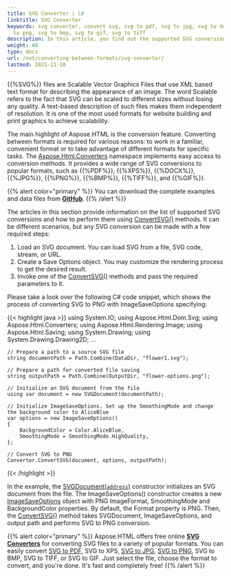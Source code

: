 ```yaml
---
title: SVG Converter | C#
linktitle: SVG Converter
keywords: svg converter, convert svg, svg to pdf, svg to jpg, svg to docx, svg
  to png, svg to bmp, svg to gif, svg to tiff
description: In this article, you find out the supported SVG conversions and consider C# examples to illustrate them.
weight: 40
type: docs
url: /net/converting-between-formats/svg-converter/
lastmod: 2021-11-10
---
```


{{%SVG%}} files are Scalable Vector Graphics Files that use XML based text format for describing the appearance of an image. The word Scalable refers to the fact that SVG can be scaled to different sizes without losing any quality. A text-based description of such files makes them independent of resolution. It is one of the most used formats for website building and print graphics to achieve scalability.

The main highlight of Aspose.HTML is the conversion feature. Converting between formats is required for various reasons: to work in a familiar, convenient format or to take advantage of different formats for specific tasks. The [Aspose.Html.Converters](https://apireference.aspose.com/html/net/aspose.html.converters) namespace implements easy access to conversion methods. It provides a wide range of SVG conversions to popular formats, such as {{%PDF%}}, {{%XPS%}}, {{%DOCX%}}, {{%JPG%}}, {{%PNG%}}, {{%BMP%}}, {{%TIFF%}}, and {{%GIF%}}.

{{% alert color="primary" %}}
You can download the complete examples and data files from [**GitHub**](https://github.com/aspose-html/Aspose.HTML-Documentation/tree/main/content/tests-net).
{{% /alert %}} 

The articles in this section provide information on the list of supported SVG conversions and how to perform them using  [ConvertSVG()](https://apireference.aspose.com/html/net/aspose.html.converters/converter/methods/convertsvg/index) methods.  It can be different scenarios, but any SVG conversion can be made with a few required steps: 

1. Load an SVG document. You can load SVG from a file, SVG code, stream, or URL.
2. Create a Save Options object. You may customize the rendering process to get the desired result.
3. Invoke one of the [ConvertSVG()](https://apireference.aspose.com/html/net/aspose.html.converters/converter/methods/convertsvg/index) methods and pass the required parameters to it.

Please take a look over the following C# code snippet, which shows the process of converting SVG to PNG with ImageSaveOptions specifying:

{{< highlight java >}}
using System.IO;
using Aspose.Html.Dom.Svg;
using Aspose.Html.Converters;
using Aspose.Html.Rendering.Image;
using Aspose.Html.Saving;
using System.Drawing;
using System.Drawing.Drawing2D;
...  

    // Prepare a path to a source SVG file
    string documentPath = Path.Combine(DataDir, "flower1.svg");
    
    // Prepare a path for converted file saving 
    string outputPath = Path.Combine(OutputDir, "flower-options.png");
    
    // Initialize an SVG document from the file
    using var document = new SVGDocument(documentPath);
    
    // Initialize ImageSaveOptions. Set up the SmoothingMode and change the background color to AliceBlue 
    var options = new ImageSaveOptions()
    {
        BackgroundColor = Color.AliceBlue,
        SmoothingMode = SmoothingMode.HighQuality,
    };            
    
    // Convert SVG to PNG
    Converter.ConvertSVG(document, options, outputPath);
{{< /highlight >}} 

In the example, the [SVGDocument(`address`)](https://apireference.aspose.com/html/net/aspose.html.dom.svg/svgdocument/constructors/10) constructor initializes an SVG document from the file. The ImageSaveOptions() constructor creates a new [ImageSaveOptions](https://apireference.aspose.com/html/net/aspose.html.saving/imagesaveoptions) object with PNG ImageFormat,  SmoothingMode and BackgroundColor properties. By default, the Format property is PNG. Then, the [ConvertSVG()](https://apireference.aspose.com/html/net/aspose.html.converters.converter/convertsvg/methods/3) method takes SVGDocument,  ImageSaveOptions, and output path and performs SVG to PNG conversion.

{{% alert color="primary" %}} 
Aspose.HTML offers free online [**SVG Converters**](https://products.aspose.app/svg/en/conversion) for converting SVG files to a variety of popular formats. You can easily convert  [SVG to PDF](https://products.aspose.app/svg/en/conversion/svg-to-pdf), SVG to XPS, [SVG to JPG](https://products.aspose.app/svg/en/conversion/svg-to-jpg), [SVG to PNG](https://products.aspose.app/svg/en/conversion/svg-to-png), SVG to BMP, SVG to TIFF, or SVG to GIF. Just select the file, choose the format to convert, and you're done. It's fast and completely free!
{{% /alert %}} 

